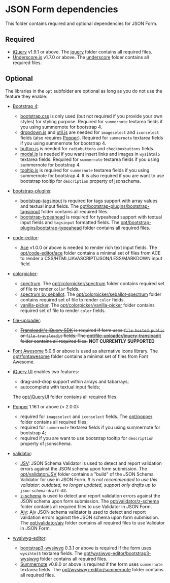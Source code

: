 JSON Form dependencies
======================

This folder contains required and optional dependencies for JSON Form.


Required
--------
  - [jQuery](https://jquery.com/) v1.9.1 or above. The [jquery](jquery) folder contains all required files.
  - [Underscore.js](https://underscorejs.org/) v1.7.0 or above. The [underscore](underscore) folder contains all required files.


Optional
--------
The libraries in the ```opt``` subfolder are optional as long as you do not use the feature they enable:

  * [Bootstrap 4](https://getbootstrap.com/):
    - [bootstrap.css](opt/bootstrap/css/bootstrap.css) is only used (but not required if you provide your own styles) for styling purpose. Required for ```summernote``` textarea fields if you using summernote for bootstrap 4.
    - [dropdown.js](opt/bootstrap/js/dropdown.js) and [util.js](opt/bootstrap/js/util.js) are needed for ```imageselect``` and ```iconselect``` fields (also requires [Popper](opt/popper)). Required for ```summernote``` textarea fields if you using summernote for bootstrap 4.
    - [button.js](opt/bootstrap/js/button.js) is needed for ```radiobuttons``` and ```checkboxbuttons``` fields.
    - [modal.js](opt/bootstrap/js/modal.js) is needed if you want insert links and images in ```wysihtml5``` textarea fields. Required for ```summernote``` textarea fields if you using summernote for bootstrap 4.
    - [tooltip.js](opt/bootstrap/js/tooltip.js) is required for ```summernote``` textarea fields if you using summernote for bootstrap 4. It is also required if you are want to use bootstrap tooltip for `description` property of jsonschema.

  * [bootstrap-plugins](opt/bootstrap-plugins):
    - [bootstrap-tagsinput](http://bootstrap-tagsinput.github.io/bootstrap-tagsinput/examples/) is required for tags support with array values and textual input fields. The [opt/bootstrap-plugins/bootstrap-tagsinput](opt/bootstrap-plugins/bootstrap-tagsinput) folder contains all required files.
    - [bootstrap-typeahead](https://github.com/bassjobsen/Bootstrap-3-Typeahead) is required for typeahead support with textual input fields and ```tagsinput``` formatted fields. The [opt/bootstrap-plugins/bootstrap-typeahead](opt/bootstrap-plugins/bootstrap-typeahead) folder contains all required files.

  * [code-editor](opt/code-editor):
    - [Ace](https://ace.c9.io/) v1.0.0 or above is needed to render rich text input fields. The [opt/code-editor/ace](opt/code-editor/ace) folder contains a minimal set of files from ACE to render a CSS/HTML/JAVASCRIPT/JSON/LESS/MARKDOWN input field.

  * [colorpicker](opt/colorpicker):
    - [spectrum](https://bgrins.github.io/spectrum/). The [opt/colorpicker/spectrum](opt/colorpicker/spectrum) folder contains required set of file to render `color` fields.
    - [spectrum by seballot](https://seballot.github.io/spectrum/). The [opt/colorpicker/seballot-spectrum](opt/colorpicker/seballot-spectrum) folder contains required set of file to render `color` fields.
    - [vanilla-picker](https://vanilla-picker.js.org/). The [opt/colorpicker/vanilla-picker](opt/colorpicker/vanilla-picker) folder contains required set of file to render `color` fields.

  * [file-uploader](opt/file-uploader):
    - <del>[Transloadit's jQuery SDK](https://transloadit.com/docs/sdks/jquery-sdk/) is required if form uses ```file-hosted-public``` or ```file-transloadit``` fields. The [opt/file-uploader/jquery-transloadit](opt/file-uploader/jquery-transloadit) folder contains all required files.</del> __NOT CURRENTLY SUPPORTED__

  * [Font Awesome](https://fontawesome.com/) 5.0.6 or above is used as alternative icons library. The [opt/fontawesome](opt/fontawesome) folder contains a minimal set of files from Font Awesome.

  * [jQuery UI](https://jqueryui.com/) enables two features:
    - drag-and-drop support within arrays and tabarrays;
    - autocomplete with textual input fields;

    The [opt/jQueryUI](opt/jQueryUI) folder contains all required files.

  * [Popper](https://popper.js.org/) 1.16.1 or above (< 2.0.0):
    - required for ```imageselect``` and ```iconselect``` fields. The [opt/popper](opt/popper) folder contains all required files;
    - required for ```summernote``` textarea fields if you using summernote for bootstrap 4;
    - required if you are want to use bootstrap tooltip for `description` property of jsonschema.

  * [validator](opt/validator):
    - [JSV](https://github.com/garycourt/JSV): JSON Schema Validator is used to detect and report validation errors against the JSON schema upon form submission. The [opt/validator/JSV](opt/validator/JSV) folder contains a "build" of the JSON Schema Validator for use in JSON Form. _It is not recommended to use this validator: outdated, no longer updated, support only drafts up to `json-schema-draft-03`._
    - [z-schema](https://github.com/zaggino/z-schema) is used to detect and report validation errors against the JSON schema upon form submission. The [opt/validator/z-schema](opt/validator/z-schema) folder contains all required files to use Validator in JSON Form.
    - [Ajv](https://ajv.js.org/): Ajv JSON schema validator is used to detect and report validation errors against the JSON schema upon form submission. The [opt/validator/ajv](opt/validator/ajv) folder contains all required files to use Validator in JSON Form.

  * [wysiwyg-editor](opt/wysiwyg-editor):
    - [bootstrap3-wysiwyg](http://bootstrap-wysiwyg.github.io/bootstrap3-wysiwyg/) 0.3.1 or above is required if the form uses ```wysihtml5``` textarea fields. The [opt/wysiwyg-editor/bootstrap3-wysiwyg](opt/wysiwyg-editor/bootstrap3-wysiwyg) folder contains all required files.
    - [Summernote](https://summernote.org/) v0.8.0 or above is required if the form uses ```summernote``` textarea fields. The [opt/wysiwyg-editor/summernote](opt/wysiwyg-editor/summernote) folder contains all required files.
